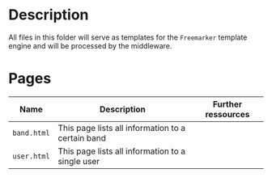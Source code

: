 # Description

All files in this folder will serve as templates for the `Freemarker` template engine and will be processed by the middleware.

# Pages

| Name        | Description                                       | Further ressources |
| ---         | ---                                               | ---                |
| `band.html` | This page lists all information to a certain band |                    |
| `user.html` | This page lists all information to a single user  |                    |
